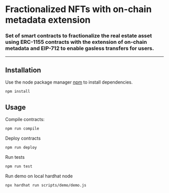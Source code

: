 # Fractionalized NFTs with on-chain metadata extension

### Set of smart contracts to fractionalize the real estate asset using ERC-1155 contracts with the extension of on-chain metadata and EIP-712 to enable gasless transfers for users.
 ---
## Installation

Use the node package manager [npm](https://docs.npmjs.com/cli/v8/commands/npm-install) to install dependencies.

```bash
npm install
```

## Usage

Compile contracts:

```bash
npm run compile
```

Deploy contracts

```bash
npm run deploy
```

Run tests

```bash
npm run test
```

Run demo on local hardhat node

```bash
npx hardhat run scripts/demo/demo.js
```




